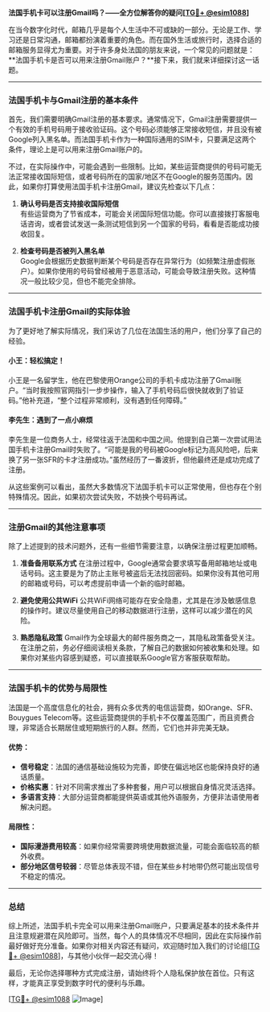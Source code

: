 **法国手机卡可以注册Gmail吗？——全方位解答你的疑问[[TG💪+ @esim1088](https://t.me/s/esim1088)]**

在当今数字化时代，邮箱几乎是每个人生活中不可或缺的一部分。无论是工作、学习还是日常沟通，邮箱都扮演着重要的角色。而在国外生活或旅行时，选择合适的邮箱服务显得尤为重要。对于许多身处法国的朋友来说，一个常见的问题就是：**法国手机卡是否可以用来注册Gmail账户？**接下来，我们就来详细探讨这一话题。

---

### 法国手机卡与Gmail注册的基本条件

首先，我们需要明确Gmail注册的基本要求。通常情况下，Gmail注册需要提供一个有效的手机号码用于接收验证码。这个号码必须能够正常接收短信，并且没有被Google列入黑名单。而法国手机卡作为一种国际通用的SIM卡，只要满足这两个条件，理论上是可以用来注册Gmail账户的。

不过，在实际操作中，可能会遇到一些限制。比如，某些运营商提供的号码可能无法正常接收国际短信，或者号码所在的国家/地区不在Google的服务范围内。因此，如果你打算使用法国手机卡注册Gmail，建议先检查以下几点：

1. **确认号码是否支持接收国际短信**  
   有些运营商为了节省成本，可能会关闭国际短信功能。你可以直接拨打客服电话咨询，或者尝试发送一条测试短信到另一个国家的号码，看看是否能成功接收回复。

2. **检查号码是否被列入黑名单**  
   Google会根据历史数据判断某个号码是否存在异常行为（如频繁注册虚假账户）。如果你使用的号码曾经被用于恶意活动，可能会导致注册失败。这种情况一般比较少见，但也不能完全排除。

---

### 法国手机卡注册Gmail的实际体验

为了更好地了解实际情况，我们采访了几位在法国生活的用户，他们分享了自己的经验。

#### 小王：轻松搞定！
小王是一名留学生，他在巴黎使用Orange公司的手机卡成功注册了Gmail账户。“当时我按照官网指引一步步操作，输入了手机号码后很快就收到了验证码。”他补充道，“整个过程非常顺利，没有遇到任何障碍。”

#### 李先生：遇到了一点小麻烦
李先生是一位商务人士，经常往返于法国和中国之间。他提到自己第一次尝试用法国手机卡注册Gmail时失败了。“可能是我的号码被Google标记为高风险吧，后来换了另一张SFR的卡才注册成功。”虽然经历了一番波折，但他最终还是成功完成了注册。

从这些案例可以看出，虽然大多数情况下法国手机卡可以正常使用，但也存在个别特殊情况。因此，如果初次尝试失败，不妨换个号码再试。

---

### 注册Gmail的其他注意事项

除了上述提到的技术问题外，还有一些细节需要注意，以确保注册过程更加顺畅。

1. **准备备用联系方式**
   在注册过程中，Google通常会要求填写备用邮箱地址或电话号码。这主要是为了防止主账号被盗后无法找回密码。如果你没有其他可用的邮箱或号码，可以考虑提前申请一个新的临时邮箱。

2. **避免使用公共WiFi**
   公共WiFi网络可能存在安全隐患，尤其是在涉及敏感信息的操作时。建议尽量使用自己的移动数据进行注册，这样可以减少潜在的风险。

3. **熟悉隐私政策**
   Gmail作为全球最大的邮件服务商之一，其隐私政策备受关注。在注册之前，务必仔细阅读相关条款，了解自己的数据如何被收集和处理。如果你对某些内容感到疑惑，可以直接联系Google官方客服获取帮助。

---

### 法国手机卡的优势与局限性

法国是一个高度信息化的社会，拥有众多优秀的电信运营商，如Orange、SFR、Bouygues Telecom等。这些运营商提供的手机卡不仅覆盖范围广，而且资费合理，非常适合长期居住或短期旅行的人群。然而，它们也并非完美无缺。

#### 优势：
- **信号稳定**：法国的通信基础设施较为完善，即使在偏远地区也能保持良好的通话质量。
- **价格实惠**：针对不同需求推出了多种套餐，用户可以根据自身情况灵活选择。
- **多语言支持**：大部分运营商都能提供英语或其他外语服务，方便非法语使用者解决问题。

#### 局限性：
- **国际漫游费用较高**：如果你经常需要跨境使用数据流量，可能会面临较高的额外收费。
- **部分地区信号较弱**：尽管总体表现不错，但在某些乡村地带仍然可能出现信号不稳定的情况。

---

### 总结

综上所述，法国手机卡完全可以用来注册Gmail账户，只要满足基本的技术条件并且注意规避潜在风险即可。当然，每个人的具体情况不尽相同，因此在实际操作前最好做好充分准备。如果你对相关内容还有疑问，欢迎随时加入我们的讨论组[[TG💪+ @esim1088](https://t.me/s/esim1088)]，与其他小伙伴一起交流心得！

最后，无论你选择哪种方式完成注册，请始终将个人隐私保护放在首位。只有这样，才能真正享受到数字时代的便利与乐趣。

[[TG💪+ @esim1088](https://t.me/s/esim1088) ![Image](https://i.postimg.cc/4NQfJmqS/Snipaste-2025-05-13-00-14-12.png)]